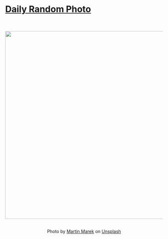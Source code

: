 # [Daily Random Photo](https://www.dailyrandomphoto.com/)

<div align="center">
  <br>
  <br>
  <a href="https://www.dailyrandomphoto.com/p/2023/2023-01-24/"><img src="https://images.unsplash.com/photo-1673087606830-9bb008b893ad?crop=entropy&cs=tinysrgb&fit=max&fm=jpg&ixid=Mnw3NzUwOHwwfDF8cmFuZG9tfHx8fHx8fHx8MTY3NDUyMDQ2MA&ixlib=rb-4.0.3&q=80&w=1080" width="600px"></a>
  <br>
  <br>
  <p class="has-text-grey">Photo by <a href="https://unsplash.com/@martys111?utm_source=Daily%20Random%20Photo&amp;utm_medium=referral" target="_blank" rel="noopener noreferrer">Martin Marek</a> on <a href="https://unsplash.com/photos/d0jauRY4Evs?utm_source=Daily%20Random%20Photo&amp;utm_medium=referral" target="_blank" rel="noopener noreferrer">Unsplash</a></p>
</div>
